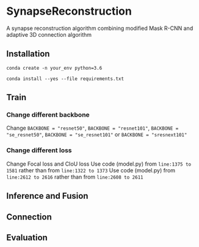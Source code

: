 # SynapseReconstruction
 A synapse reconstruction algorithm combining modified Mask R-CNN and adaptive 3D connection algorithm


## Installation

``
conda create -n your_env python=3.6
``

``
conda install --yes --file requirements.txt
``

## Train

### Change different backbone

Change `BACKBONE = "resnet50"`, `BACKBONE = "resnet101"`, `BACKBONE = "se_resnet50"`, `BACKBONE = "se_resnet101"` or `BACKBONE = "sresnext101"` 
### Change different loss
Change Focal loss and CIoU loss
Use code (model.py) from `line:1375 to 1581` rather than from `line:1322 to 1373`
Use code (model.py) from `line:2612 to 2616` rather than from `line:2608 to 2611`

## Inference and Fusion

## Connection

## Evaluation

